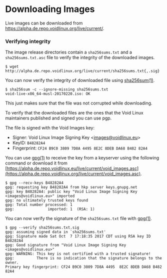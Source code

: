 # Downloading Images

Live images can be downloaded from
<https://alpha.de.repo.voidlinux.org/live/current/>.

### Verifying integrity

The image release directories contain a `sha256sums.txt` and a
`sha256sums.txt.asc` file to verify the integrity of the downloaded images.

```
$ wget http://alpha.de.repo.voidlinux.org/live/current/sha256sums.txt{,.sig}
```

You can now verify the integrity of downloaded file using
[sha256sum(1)](https://man.voidlinux.org/sha256sum.1).

```
$ sha256sum -c --ignore-missing sha256sums.txt
void-live-x86_64-musl-20170220.iso: OK
```

This just makes sure that the file was not corrupted while downloading.

To verify that the downloaded files are the ones that the Void Linux maintainers
published and signed you can use pgp.

The file is signed with the Void Images key:

- Signer: Void Linux Image Signing Key
   <[images@voidlinux.eu](mailto:images@voidlinux.eu)>
- KeyID: `B48282A4`
- Fingerprint: `CF24 B9C0 3809 7D8A 4495 8E2C 8DEB DA68 B482 82A4`

You can use [gpg(1)](https://man.voidlinux.org/gpg.1) to receive the key from a
keyserver using the following command or download it from
[https://alpha.de.repo.voidlinux.eu/live/current/void_images.asc](https://alpha.de.repo.voidlinux.org/live/current/void_images.asc).

```
$ gpg --recv-keys B48282A4
gpg: requesting key B48282A4 from hkp server keys.gnupg.net
gpg: key B48282A4: public key "Void Linux Image Signing Key <images@voidlinux.eu>" imported
gpg: no ultimately trusted keys found
gpg: Total number processed: 1
gpg:               imported: 1  (RSA: 1)

```

You can now verify the signature of the `sha256sums.txt` file with
[gpg(1)](https://man.voidlinux.eu/gpg.1).

```
$ gpg --verify sha256sums.txt.sig 
gpg: assuming signed data in `sha256sums.txt'
gpg: Signature made Sat Oct  7 17:18:35 2017 CDT using RSA key ID B48282A4
gpg: Good signature from "Void Linux Image Signing Key <images@voidlinux.eu>"
gpg: WARNING: This key is not certified with a trusted signature!
gpg:          There is no indication that the signature belongs to the owner.
Primary key fingerprint: CF24 B9C0 3809 7D8A 4495  8E2C 8DEB DA68 B482 82A4
```

